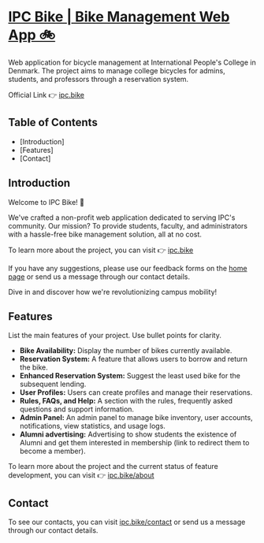 # [IPC Bike | Bike Management Web App 🚲](https://ipc.bike)

Web application for bicycle management at International People's College in Denmark. The project aims to manage college bicycles for admins, students, and professors through a reservation system.

Official Link 👉 [ipc.bike](https://ipc.bike)

## Table of Contents

- [Introduction]
- [Features]
- [Contact]

## Introduction

Welcome to IPC Bike! 👋

We've crafted a non-profit web application dedicated to serving IPC's community.
Our mission? To provide students, faculty, and administrators with a hassle-free bike management solution, all at no cost.

To learn more about the project, you can visit 👉 [ipc.bike](https://ipc.bike/web)

If you have any suggestions, please use our feedback forms on the [home page](https://ipc.bike/web) or send us a message through our contact details.

Dive in and discover how we're revolutionizing campus mobility!

## Features

List the main features of your project. Use bullet points for clarity.

- **Bike Availability:** Display the number of bikes currently available.
- **Reservation System:** A feature that allows users to borrow and return the bike.
- **Enhanced Reservation System:** Suggest the least used bike for the subsequent lending.
- **User Profiles:** Users can create profiles and manage their reservations.
- **Rules, FAQs, and Help:** A section with the rules, frequently asked questions and support information.
- **Admin Panel:** An admin panel to manage bike inventory, user accounts, notifications, view statistics, and usage logs.
- **Alumni advertising:** Advertising to show students the existence of Alumni and get them interested in membership (link to redirect them to become a member).

To learn more about the project and the current status of feature development, you can visit 👉 [ipc.bike/about](https://ipc.bike/web/about)

## Contact

To see our contacts, you can visit [ipc.bike/contact](https://ipc.bike/web) or send us a message through our contact details.